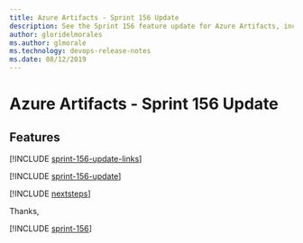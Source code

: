 ```yaml
---
title: Azure Artifacts - Sprint 156 Update
description: See the Sprint 156 feature update for Azure Artifacts, including next steps.
author: gloridelmorales
ms.author: glmorale
ms.technology: devops-release-notes
ms.date: 08/12/2019
---
```


# Azure Artifacts - Sprint 156 Update

## Features

[!INCLUDE [sprint-156-update-links](../includes/artifacts/sprint-156-update-links.md)]

[!INCLUDE [sprint-156-update](../includes/artifacts/sprint-156-update.md)]

[!INCLUDE [nextsteps](../includes/nextsteps.md)]

Thanks,

[!INCLUDE [sprint-156](../includes/signer/sprint-156.md)]
